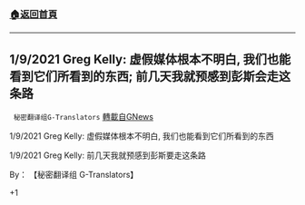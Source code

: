 ###  [:house:返回首頁](https://github.com/ourhimalayas/txt)
---

## 1/9/2021 Greg Kelly: 虚假媒体根本不明白, 我们也能看到它们所看到的东西; 前几天我就预感到彭斯会走这条路
` 秘密翻译组G-Translators` [轉載自GNews](https://gnews.org/zh-hans/735978/)

1/9/2021 Greg Kelly: 虚假媒体根本不明白, 我们也能看到它们所看到的东西



1/9/2021 Greg Kelly: 前几天我就预感到彭斯要走这条路





By： 【秘密翻译组 G-Translators】

+1
